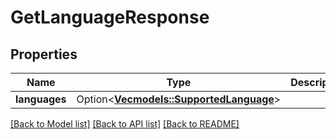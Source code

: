 # GetLanguageResponse

## Properties

Name | Type | Description | Notes
------------ | ------------- | ------------- | -------------
**languages** | Option<[**Vec<models::SupportedLanguage>**](SupportedLanguage.md)> |  | [optional]

[[Back to Model list]](../README.md#documentation-for-models) [[Back to API list]](../README.md#documentation-for-api-endpoints) [[Back to README]](../README.md)



